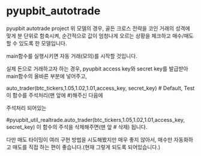 # pyupbit_autotrade

pyupbit autotrade project
위 모델의 경우, 골든 크로스 전략을 코인 거래의 성격에 맞게 분 단위로 함축시켜, 순간적으로 값이 엄청나게 오르는 상황을 체크하고 매수/매도 할 수 있도록 한 모델입니다.

main함수를 실행시키면 자동 거래(모의)를 시작할 것입니다.

실제 돈으로 거래하고자 하는 경우, pyupbit access key와 secret key를 발급받아 main함수의 올바른 부분에 넣어주고,

 auto_trader(btc_tickers,1.05,1.02,1.01,access_key, secret_key) # Default, Test 이 함수를 주석처리(맨 앞에 #)해주신 다음에
 
주석처리 되어있는 

#pyupbit_util_realtrade.auto_trader(btc_tickers,1.05,1.02,1.01,access_key, secret_key)  이 함수의 주석을 삭제해주면(맨 앞 # 삭제) 됩니다.

다만 매도 타이밍이 여러 구현 방법을 시도해봤지만 매우 좋지 않아서, 매수만 자동화하고 매도를 직접 하는 편이 좋습니다.(현재 그렇게 되도록 되어있습니다.)

